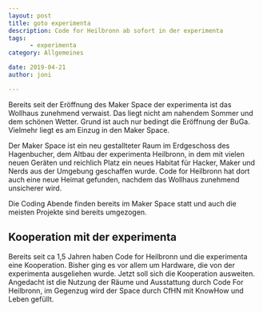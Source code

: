 ```yaml
---
layout: post
title: goto experimenta 
description: Code for Heilbronn ab sofort in der experimenta
tags: 
      - experimenta
category: Allgemeines  

date: 2019-04-21
author: joni

---
```


Bereits seit der Eröffnung des Maker Space der experimenta ist das Wollhaus zunehmend verwaist. 
Das liegt nicht am nahendem Sommer und dem schönen Wetter. Grund ist auch nur bedingt die Eröffnung der BuGa.
Vielmehr liegt es am Einzug in den Maker Space.

Der Maker Space ist ein neu gestallteter Raum im Erdgeschoss des Hagenbucher, dem Altbau der experimenta Heilbronn, in dem
mit vielen neuen Geräten und reichlich Platz ein neues Habitat für Hacker, Maker und Nerds aus der Umgebung geschaffen wurde.
Code for Heilbronn hat dort auch eine neue Heimat gefunden, nachdem das Wollhaus zunehmend unsicherer wird.

Die Coding Abende finden bereits im Maker Space statt und auch die meisten Projekte sind bereits umgezogen.

## Kooperation mit der experimenta

Bereits seit ca 1,5 Jahren haben Code for Heilbronn und die experimenta eine Kooperation. Bisher ging es vor allem um
Hardware, die von der experimenta ausgeliehen wurde. Jetzt soll sich die Kooperation ausweiten. 
Angedacht ist die Nutzung der Räume und Ausstattung durch Code For Heilbronn, 
im Gegenzug wird der Space durch CfHN mit KnowHow und Leben gefüllt.
